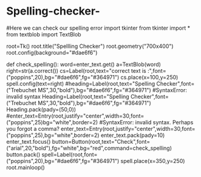# Spelling-checker-
#Here we can check our spelling error 
import tkinter
from tkinter import *
from textblob import TextBlob

root=Tk()
root.title("Spellling Checker")
root.geometry("700x400")
root.config(background="#dae6f6")


    
def check_spelling():
    word=enter_text.get()
    a=TextBlob(word)
    right=str(a.correct())
    cs=Label(root,text="correct text is :",font=("poppins",20),bg="#dae6f6",fg="#364971")
    cs.place(x=100,y=250)
    spell.config(text=right)
#heading=Label(root,text="Spelling Checker",font=("Trebuchet MS",30,"bold"),bg="#dae6f6",fg="#364971")
#SyntaxError: invalid syntax
Heading=Label(root,text="Spelling Checker",font=("Trebuchet MS",30,"bold"),bg="#dae6f6",fg="#364971")
Heading.pack(pady=(50,0))
#enter_text=Entry(root,justify="center",width=30,font=("poppins",25)bg="white",border=2)
#SyntaxError: invalid syntax. Perhaps you forgot a comma?
enter_text=Entry(root,justify="center",width=30,font=("poppins",25),bg="white",border=2)
enter_text.pack(pady=10)
enter_text.focus()
button=Button(root,text="Check",font=("arial",20,"bold"),fg="white",bg="red",command=check_spelling)
button.pack()
spell=Label(root,font=("poppins",20),bg="#dae6f6",fg="#364971")
spell.place(x=350,y=250)
root.mainloop()
